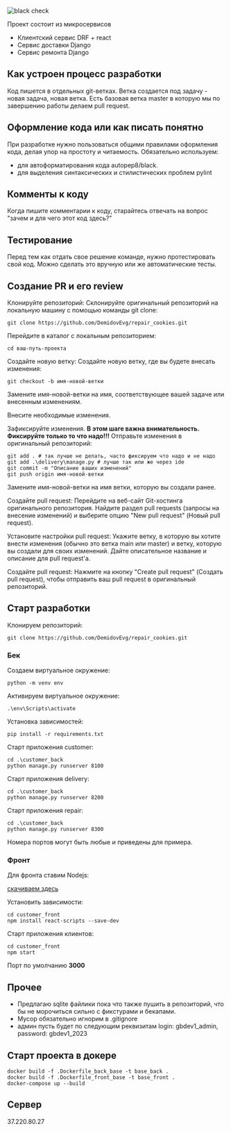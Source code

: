 ![black check](https://github.com/DemidovEvg/repair_cookies/actions/workflows/common-actions.yaml/badge.svg)

Проект состоит из микросервисов

- Клиентский сервис DRF + react
- Сервис доставки Django
- Сервис ремонта Django

## Как устроен процесс разработки

Код пишется в отдельных git-ветках. Ветка создается под задачу - новая задача, новая ветка.
Есть базовая ветка master в которую мы по завершению работы делаем pull request.

## Оформление кода или как писать понятно

При разработке нужно пользоваться общими правилами оформления кода, делая упор на простоту и читаемость.
Обязательно используем:
- для автоформатирования кода autopep8/black.
- для выделения синтаксических и стилистических проблем pylint

## Комменты к коду

Когда пишите комментарии к коду, старайтесь отвечать на вопрос
"зачем и для чего этот код здесь?"

## Тестирование

Перед тем как отдать свое решение команде, нужно протестировать свой код. Можно
сделать это вручную или же автоматические тесты.


## Создание PR и его review
Клонируйте репозиторий: Склонируйте оригинальный репозиторий на локальную машину с помощью команды git clone:

```
git clone https://github.com/DemidovEvg/repair_cookies.git
```

Перейдите в каталог с локальным репозиторием:

```
cd ваш-путь-проекта
```

Создайте новую ветку: Создайте новую ветку, где вы будете внесать изменения:

``` 
git checkout -b имя-новой-ветки
```
Замените имя-новой-ветки на имя, соответствующее вашей задаче или внесенным изменениям.

Внесите необходимые изменения.

Зафиксируйте изменения. **В этом шаге важна внимательность. Фиксируйте только то что надо!!!**
Отправьте изменения в оригинальный репозиторий:

```
git add . # так лучше не делать, часто фиксируем что надо и не надо
git add .\delivery\manage.py # лучше так или же через ide
git commit -m "Описание ваших изменений"
git push origin имя-новой-ветки
```
Замените имя-новой-ветки на имя ветки, которую вы создали ранее.

Создайте pull request: Перейдите на веб-сайт Git-хостинга оригинального репозитория. Найдите раздел pull requests (запросы на внесение изменений) и выберите опцию "New pull request" (Новый pull request).

Установите настройки pull request: Укажите ветку, в которую вы хотите внести изменения (обычно это ветка main или master) и ветку, которую вы создали для своих изменений. Дайте описательное название и описание для pull request'а.

Создайте pull request: Нажмите на кнопку "Create pull request" (Создать pull request), чтобы отправить ваш pull request в оригинальный репозиторий.

## Старт разработки

Клонируем репозиторий:
```
git clone https://github.com/DemidovEvg/repair_cookies.git
```

### Бек

Создаем виртуальное окружение:
```
python -m venv env
```

Активируем виртуальное окружение:
```
.\env\Scripts\activate
```

Установка зависимостей:
```
pip install -r requirements.txt
```

Старт приложения customer:
```
cd .\customer_back
python manage.py runserver 8100
```

Старт приложения delivery:
```
cd .\customer_back
python manage.py runserver 8200
```

Старт приложения repair:
```
cd .\customer_back
python manage.py runserver 8300
```

Номера портов могут быть любые и приведены для примера.


### Фронт
Для фронта ставим Nodejs:

[скачиваем здесь](https://nodejs.org/en/download)

Установить зависимости:
```
cd customer_front
npm install react-scripts --save-dev
```

Старт приложения клиентов:
```
cd customer_front
npm start
```
Порт по умолчанию **3000**


## Прочее

- Предлагаю sqlite файлики пока что также пушить в репозиторий, что бы не морочиться сильно с фикстурами и бекапами.
- Мусор обязательно игнорим в .gitignore
- админ пусть будет по следующим реквизитам login: gbdev1_admin, password: gbdev1_2023

## Старт проекта в докере

```
docker build -f .Dockerfile_back_base -t base_back .
docker build -f .Dockerfile_front_base -t base_front .
docker-compose up --build 
```
## Сервер

37.220.80.27
